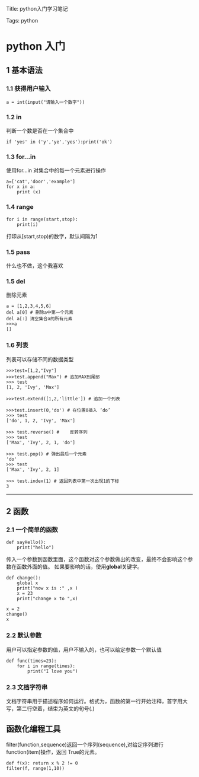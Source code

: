 Title:  python入门学习笔记

Tags: python

# python 入门
## 1 基本语法
### 1.1 获得用户输入

    a = int(input("请输入一个数字"))
### 1.2 in
判断一个数是否在一个集合中

    if 'yes' in ('y','ye','yes'):print('ok')
### 1.3 for...in 
使用for...in 对集合中的每一个元素进行操作

    a=['cat','door','example']
    for x in a:
		print (x)

### 1.4 range

    for i in range(start,stop):
		print(i)

打印从[start,stop)的数字，默认间隔为1
### 1.5 pass
什么也不做，这个我喜欢

### 1.5 del
删除元素

    a = [1,2,3,4,5,6]
	del a[0] # 删除a中第一个元素
    del a[:] 清空集合a的所有元素
    >>>a
    []
### 1.6 列表
列表可以存储不同的数据类型

    >>>test=[1,2,"Ivy"]
	>>>test.append("Max") # 追加MAX到尾部
	>>> test
	[1, 2, 'Ivy', 'Max']

	>>>test.extend([1,2,'little']) # 追加一个列表
	
	>>>test.insert(0,'do') # 在位置0插入 ‘do’
	>>> test
	['do', 1, 2, 'Ivy', 'Max']
	
	>>> test.reverse() #	反转序列
	>>> test
	['Max', 'Ivy', 2, 1, 'do']
    
	>>> test.pop() # 弹出最后一个元素
	'do'
	>>> test
	['Max', 'Ivy', 2, 1]
	
	>>> test.index(1) # 返回列表中第一次出现1的下标
	3

***
## 2 函数
### 2.1 一个简单的函数

    def sayHello():
		print("hello")
传入一个参数到函数里面，这个函数对这个参数做出的改变，最终不会影响这个参数在函数外面的值。
如果要影响的话，使用**global**关键字。

    def change():
		global x
		print("now x is :" ,x )
		x = 23
		print("change x to ",x)

	x = 2
	change()
	x
### 2.2 默认参数
用户可以指定参数的值，用户不输入的，也可以给定参数一个默认值

    def func(times=23):
		for i in range(times):
			print("I love you")

### 2.3 文档字符串
文档字符串用于描述程序如何运行。格式为，函数的第一行开始注释，首字用大写，第二行空着，结束为英文的句号(.)

## 函数化编程工具

filter(function,sequence)返回一个序列(sequence),对给定序列进行 function(item)操作，返回 True的元素。

    def f(x): return x % 2 != 0
	filter(f, range(1,10))
